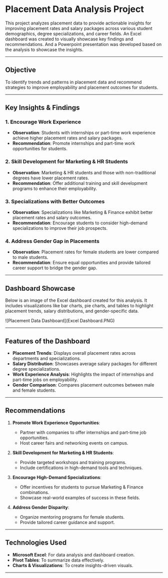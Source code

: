 # Placement Data Analysis Project  

This project analyzes placement data to provide actionable insights for improving placement rates and salary packages across various student demographics, degree specializations, and career fields. An Excel dashboard was created to visually showcase key findings and recommendations. And a Powerpoint presentation was developed based on the analysis to showcase the insights.

---

## Objective  

To identify trends and patterns in placement data and recommend strategies to improve employability and placement outcomes for students.

---

## Key Insights & Findings  

### 1. **Encourage Work Experience**  
- **Observation**: Students with internships or part-time work experience achieve higher placement rates and salary packages.  
- **Recommendation**: Promote internships and part-time work opportunities for students.

### 2. **Skill Development for Marketing & HR Students**  
- **Observation**: Marketing & HR students and those with non-traditional degrees have lower placement rates.  
- **Recommendation**: Offer additional training and skill development programs to enhance their employability.

### 3. **Specializations with Better Outcomes**  
- **Observation**: Specializations like Marketing & Finance exhibit better placement rates and salary outcomes.  
- **Recommendation**: Encourage students to consider high-demand specializations to improve their job prospects.

### 4. **Address Gender Gap in Placements**  
- **Observation**: Placement rates for female students are lower compared to male students.  
- **Recommendation**: Ensure equal opportunities and provide tailored career support to bridge the gender gap.

---

## Dashboard Showcase  

Below is an image of the Excel dashboard created for this analysis. It includes visualizations like bar charts, pie charts, and tables to highlight placement trends, salary distributions, and gender-specific data.  

![Placement Data Dashboard](Excel Dashboard.PNG)

---

## Features of the Dashboard  

- **Placement Trends**: Displays overall placement rates across departments and specializations.  
- **Salary Distribution**: Showcases average salary packages for different degree specializations.  
- **Work Experience Analysis**: Highlights the impact of internships and part-time jobs on employability.  
- **Gender Comparison**: Compares placement outcomes between male and female students.  

---

## Recommendations  

1. **Promote Work Experience Opportunities**:  
   - Partner with companies to offer internships and part-time job opportunities.  
   - Host career fairs and networking events on campus.  

2. **Skill Development for Marketing & HR Students**:  
   - Provide targeted workshops and training programs.  
   - Include certifications in high-demand tools and techniques.  

3. **Encourage High-Demand Specializations**:  
   - Offer incentives for students to pursue Marketing & Finance combinations.  
   - Showcase real-world examples of success in these fields.  

4. **Address Gender Disparity**:  
   - Organize mentoring programs for female students.  
   - Provide tailored career guidance and support.

---

## Technologies Used  

- **Microsoft Excel**: For data analysis and dashboard creation.  
- **Pivot Tables**: To summarize data effectively.  
- **Charts & Visualizations**: To create insights-driven visuals.  

---


